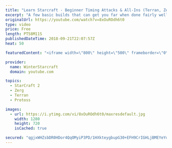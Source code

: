 ```yaml
---
title: "Learn Starcraft - Beginner Timing Attacks & All-Ins (Terran, Zerg & Protoss)"
excerpt: "A few basic builds that can get you far when done fairly well. Also important is how not to overextend and lose everything."
originalUrl: https://youtube.com/watch?v=8xOuROdh6t0
type: video
price: Free
length: PT58M11S
publishedDateTime: 2018-09-21T22:07:57Z
heat: 50

featuredContent: "<iframe width=\"800\" height=\"500\" frameborder=\"0\" src=\"https://www.youtube.com/embed/8xOuROdh6t0\" allow=\"accelerometer; autoplay; encrypted-media; gyroscope; picture-in-picture\" allowfullscreen></iframe>"

provider:
  name: WinterStarcraft
  domain: youtube.com

topics:
  - StarCraft 2
  - Zerg
  - Terran
  - Protoss

images:
  - url: https://i.ytimg.com/vi/8xOuROdh6t0/maxresdefault.jpg
    width: 1280
    height: 720
    isCached: true

secured: "qgjxWHZsbDR0HDor4QqOMyiP3PD/1HXkteygbupG30+EFH9CrIGHLjBMEYeYqrHAPOeq2jMcq3R/nJjmHHyBcSHPYyx8he/BTPB24O7Wy00J5f8H1Jh0cGkc5VpQc5QpZmrQIwDFCwWPHKNr7ouo6Fqr9WpAgach0oxPC5U78If2ZnsHEuhFvMN0KBKkBP62Fd6P/Z6HtWnzjEx7MOmf3SA7CcoJekiE5J1jkIuhT50EJVYjoiJG1GGpS3gLrMSAavS+JMoVivYxHbKCdWAEDF4SkGaYoJN/luh/DHAKydqpoVxoHH0lQmZRsxe1UXkdAI7yMugsY7BBIq6RgvmsCqtKl5Rx+hXF2fBfoNuFejtSHLeKvU57mc3OnLB3dndfMgQAaLg/exbs5Vo9TsiqT4P+gK7jKD7j18sDCkJhLhQ=;bPXz5nQcD7RmCi1OPVfIOg=="
---
```


